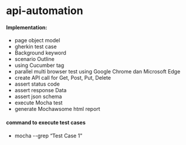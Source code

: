 # api-automation

#### Implementation:
* page object model
* gherkin test case
* Background keyword
* scenario Outline
* using Cucumber tag
* parallel multi browser test using Google Chrome dan Microsoft Edge
* create API call for Get, Post, Put, Delete
* assert status code
* assert response Data
* assert json schema
* execute Mocha test
* generate Mochawsome html report

#### command to execute test cases
* mocha --grep “Test Case 1"

